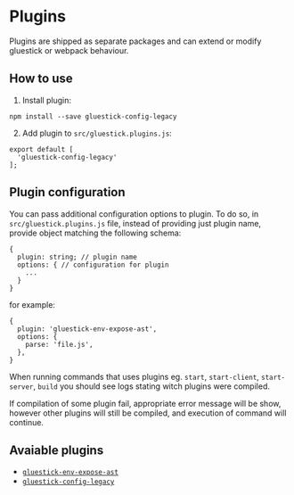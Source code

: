 # Plugins
Plugins are shipped as separate packages and can extend or modify gluestick or webpack behaviour.

## How to use
1. Install plugin:
```
npm install --save gluestick-config-legacy
```
2. Add plugin to `src/gluestick.plugins.js`:
```
export default [
  'gluestick-config-legacy'
];
```

## Plugin configuration
You can pass additional configuration options to plugin. To do so,
in `src/gluestick.plugins.js` file, instead of providing just plugin name,
provide object matching the following schema:
```
{
  plugin: string; // plugin name
  options: { // configuration for plugin
    ...
  }
}
```
for example:
```
{
  plugin: 'gluestick-env-expose-ast',
  options: {
    parse: 'file.js',
  },
}
```

When running commands that uses plugins eg. `start`, `start-client`, `start-server`, `build`
you should see logs stating witch plugins were compiled.

If compilation of some plugin fail, appropriate error message will be show,
however other plugins will still be compiled, and execution of command will
continue.

## Avaiable plugins
- [`gluestick-env-expose-ast`](plugins/GLUESTICK-ENV-EXPOSE-AST.md)
- [`gluestick-config-legacy`](plugins/GLUESTICK-CONFIG-LEGACY.md)